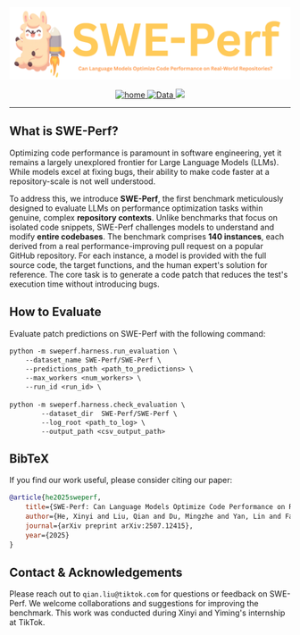 <div align="center">
  <img src="misc/sweperf_logo.png" alt="SWE-Perf Logo" width="800"/>
</div>

<p align="center">
  <a href="https://swe-perf.github.io/">
    <img src="https://img.shields.io/badge/project-Home-b31b1b.svg" alt="home">
  </a>
  <a href="https://huggingface.co/datasets/SWE-Perf/SWE-Perf">
    <img src="https://img.shields.io/badge/%F0%9F%A4%97%20Hugging%20Face-Data-blue" alt="Data">
  </a>
  <a href="https://arxiv.org/abs/2507.12415">
    <img src="https://img.shields.io/badge/arXiv-2507.12415-b31b1b.svg">
  </a>

</p>

---

## What is SWE-Perf?

Optimizing code performance is paramount in software engineering, yet it remains a largely unexplored frontier for Large Language Models (LLMs). While models excel at fixing bugs, their ability to make code faster at a repository-scale is not well understood.

To address this, we introduce **SWE-Perf**, the first benchmark meticulously designed to evaluate LLMs on performance optimization tasks within genuine, complex **repository contexts**. Unlike benchmarks that focus on isolated code snippets, SWE-Perf challenges models to understand and modify **entire codebases**. The benchmark comprises **140 instances**, each derived from a real performance-improving pull request on a popular GitHub repository. For each instance, a model is provided with the full source code, the target functions, and the human expert's solution for reference. The core task is to generate a code patch that reduces the test's execution time without introducing bugs.

## How to Evaluate

Evaluate patch predictions on SWE-Perf with the following command:

```shell
python -m sweperf.harness.run_evaluation \
    --dataset_name SWE-Perf/SWE-Perf \
    --predictions_path <path_to_predictions> \
    --max_workers <num_workers> \
    --run_id <run_id> \

python -m sweperf.harness.check_evaluation \
        --dataset_dir  SWE-Perf/SWE-Perf \
        --log_root <path_to_log> \
        --output_path <csv_output_path>
```

## BibTeX

If you find our work useful, please consider citing our paper:
```bibtex
@article{he2025sweperf,
    title={SWE-Perf: Can Language Models Optimize Code Performance on Real-World Repositories?},
    author={He, Xinyi and Liu, Qian and Du, Mingzhe and Yan, Lin and Fan, Zhijie and Huang, Yiming and Yuan, Zejian and Ma, Zejun},
    journal={arXiv preprint arXiv:2507.12415},
    year={2025}
}
```

## Contact & Acknowledgements

Please reach out to `qian.liu@tiktok.com` for questions or feedback on SWE-Perf. We welcome collaborations and suggestions for improving the benchmark. This work was conducted during Xinyi and Yiming's internship at TikTok.
